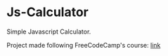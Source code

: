 # Js-Calculator
Simple Javascript Calculator.

Project made following FreeCodeCamp's course: 
<a href="https://www.freecodecamp.org/challenges/build-a-javascript-calculator">link</a>

